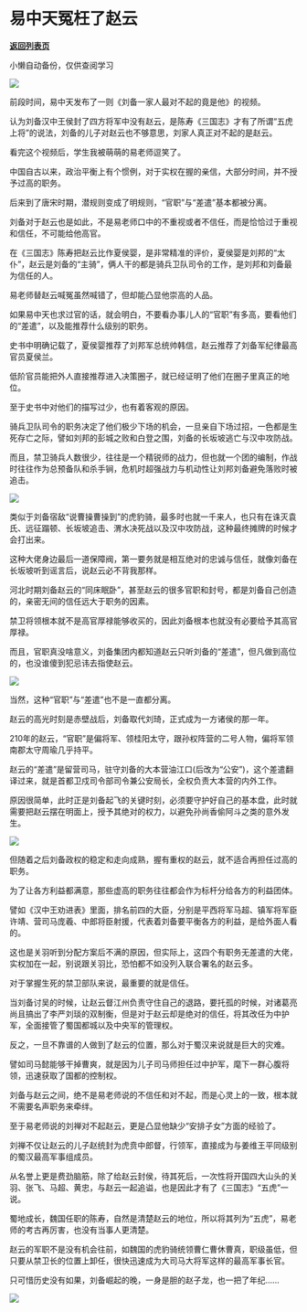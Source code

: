 # 易中天冤枉了赵云

[**返回列表页**](/gzh/政事堂2019)

小懒自动备份，仅供查阅学习

![](https://mmbiz.qpic.cn/mmbiz_jpg/rxhS23yu8cNvKiaibJ9BGpSibs9RibdLenFXZNmkDZTBia3g70fKqLgHqL92icF1Xr0jQzAcib9mda5Kp2l2hpib3zrQ2w/640?wx_fmt=jpeg)

  

前段时间，易中天发布了一则《刘备一家人最对不起的竟是他》的视频。

  

认为刘备汉中王侯封了四方将军中没有赵云，是陈寿《三国志》才有了所谓“五虎上将”的说法，刘备的儿子对赵云也不够意思，刘家人真正对不起的是赵云。

  

看完这个视频后，学生我被萌萌的易老师逗笑了。

  

中国自古以来，政治平衡上有个惯例，对于实权在握的亲信，大部分时间，并不授予过高的职务。  

  

后来到了唐宋时期，潜规则变成了明规则，“官职”与“差遣”基本都被分离。

  

刘备对于赵云也是如此，不是易老师口中的不重视或者不信任，而是恰恰过于重视和信任，不可能给他高官。

  

在《三国志》陈寿把赵云比作夏侯婴，是非常精准的评价，夏侯婴是刘邦的“太仆”，赵云是刘备的“主骑”，俩人干的都是骑兵卫队司令的工作，是刘邦和刘备最为信任的人。

  

易老师替赵云喊冤虽然喊错了，但却能凸显他崇高的人品。

  

如果易中天也求过官的话，就会明白，不要看办事儿人的“官职”有多高，要看他们的“差遣”，以及能推荐什么级别的职务。

  

史书中明确记载了，夏侯婴推荐了刘邦军总统帅韩信，赵云推荐了刘备军纪律最高官员夏侯兰。

  

低阶官员能把外人直接推荐进入决策圈子，就已经证明了他们在圈子里真正的地位。  

  

至于史书中对他们的描写过少，也有着客观的原因。

  

骑兵卫队司令的职务决定了他们极少下场的机会，一旦亲自下场过招，一色都是生死存亡之际，譬如刘邦的彭城之败和白登之围，刘备的长坂坡逃亡与汉中攻防战。

  

而且，禁卫骑兵人数很少，往往是一个精锐师的战力，但也就一个团的编制，作战时往往作为总预备队和杀手锏，危机时超强战力与机动性让刘邦刘备避免落败时被追击。

  

![](https://mmbiz.qpic.cn/mmbiz_jpg/rxhS23yu8cNvKiaibJ9BGpSibs9RibdLenFX68XyOXKojMDGsPIjQIt9x5PibtjoHZzb47RW9xhxzr3bfJWMreZRJ6g/640?wx_fmt=jpeg)

  

类似于刘备宿敌“说曹操曹操到”的虎豹骑，最多时也就一千来人，也只有在诛灭袁氏、远征蹋顿、长坂坡追击、渭水决死战以及汉中攻防战，这种最终摊牌的时候才会打出来。

  

这种大佬身边最后一道保障阀，第一要务就是相互绝对的忠诚与信任，就像刘备在长坂坡听到谣言后，说赵云必不背我那样。

  

河北时期刘备赵云的“同床眠卧”，甚至赵云的很多官职和封号，都是刘备自己创造的，亲密无间的信任远大于职务的因素。

  

禁卫将领根本就不是高官厚禄能够收买的，因此刘备根本也就没有必要给予其高官厚禄。

  

而且，官职真没啥意义，刘备集团内都知道赵云只听刘备的“差遣”，但凡做到高位的，也没谁傻到犯忌讳去指使赵云。  

  

![](https://mmbiz.qpic.cn/mmbiz_jpg/rxhS23yu8cNvKiaibJ9BGpSibs9RibdLenFXHhNWp3oHeIernWhBDhvibL7mVYQGVzyERTWCPgr17scKjWFGotkj0fQ/640?wx_fmt=jpeg)

  

当然，这种“官职”与“差遣”也不是一直都分离。

  

赵云的高光时刻是赤壁战后，刘备取代刘琦，正式成为一方诸侯的那一年。

  

210年的赵云，“官职”是偏将军、领桂阳太守，跟孙权阵营的二号人物，偏将军领南郡太守周瑜几乎持平。

  

赵云的“差遣”是留营司马，驻守刘备的大本营油江口(后改为“公安”)，这个差遣翻译过来，就是首都卫戍司令部司令兼公安局长，全权负责大本营的内外工作。

  

原因很简单，此时正是刘备起飞的关键时刻，必须要守护好自己的基本盘，此时就需要把赵云摆在明面上，授予其绝对的权力，以避免孙尚香偷阿斗之类的意外发生。

  

![](https://mmbiz.qpic.cn/mmbiz_jpg/rxhS23yu8cNvKiaibJ9BGpSibs9RibdLenFXnV0EVkuPDvroG5XKqpIjKvkeowX4pwdMarljwlKjrib78sqlXTibmh2A/640?wx_fmt=jpeg)

  

但随着之后刘备政权的稳定和走向成熟，握有重权的赵云，就不适合再担任过高的职务。

  

为了让各方利益都满意，那些虚高的职务往往都会作为标杆分给各方的利益团体。

  

譬如《汉中王劝进表》里面，排名前四的大臣，分别是平西将军马超、镇军将军臣许靖、营司马庞羲、中郎将臣射援，代表着刘备要平衡各方的利益，是给外面人看的。

  

这也是关羽听到分配方案后不满的原因，但实际上，这四个有职务无差遣的大佬，实权加在一起，别说跟关羽比，恐怕都不如没列入联合署名的赵云多。

  

对于掌握生死的禁卫部队来说，最重要的就是信任。

  

当刘备讨吴的时候，让赵云督江州负责守住自己的退路，要托孤的时候，对诸葛亮尚且搞出了李严刘琰的双制衡，但是对于赵云却是绝对的信任，将其改任为中护军，全面接管了蜀国都城以及中央军的管理权。

  

反之，一旦不靠谱的人做到了赵云的位置，那么对于蜀汉来说就是巨大的灾难。  

  

譬如司马懿能够干掉曹爽，就是因为儿子司马师担任过中护军，麾下一群心腹将领，迅速获取了国都的控制权。  

  

刘备与赵云之间，绝不是易老师说的不信任和对不起，而是心灵上的一致，根本就不需要名声职务来牵绊。  

  

至于易老师说的刘禅对不起赵云，更是凸显他缺少“安排子女”方面的经验了。  

  

刘禅不仅让赵云的儿子赵统封为虎贲中郎督，行领军，直接成为与姜维王平同级别的蜀汉最高军事组成员。

  

从名誉上更是费劲脑筋，除了给赵云封侯，待其死后，一次性将开国四大山头的关羽、张飞、马超、黄忠，与赵云一起追谥，也是因此才有了《三国志》“五虎”一说。

  

蜀地成长，魏国任职的陈寿，自然是清楚赵云的地位，所以将其列为“五虎”，易老师的考古再厉害，也没有当事人更清楚。

  

赵云的军职不是没有机会往前，如魏国的虎豹骑统领曹仁曹休曹真，职级虽低，但只要从禁卫长的位置上卸任，很快迅速成为大司马大将军这样的最高军事长官。  

  

只可惜历史没有如果，刘备崛起的晚，一身是胆的赵子龙，也一把了年纪......

  

![](https://mmbiz.qpic.cn/mmbiz_jpg/rxhS23yu8cNvKiaibJ9BGpSibs9RibdLenFX9N7uickeky0UCKPWfDu7FSDicOo4zSXfrkc6fwU8G603jX6dQbYiaSr2A/640?wx_fmt=jpeg)

  

